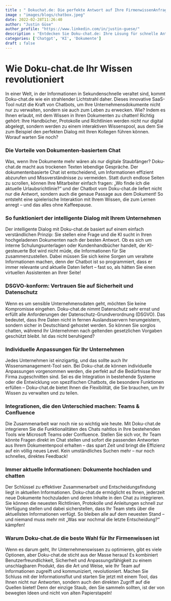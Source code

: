 ```yaml
---
title : " Dokuchat.de: Die perfekte Antwort auf Ihre FirmenwissenAnfragen"
image : "images/blogs/chatbox.jpeg"
date: 2022-02-28T11:26:40
author: "Justin Güse"
author_profile: "https://www.linkedin.com/in/justin-guese/"
description : "Entdecken Sie Doku-chat.de: Ihre Lösung für schnelle Antworten aus Dokumenten! DSGVO-konform, mit individuellen Anpassungen und direkter Dokumentenverlinkung."
categories: ['Chatgpt', 'KI', 'Dokumente']
draft : false
---
```


# Wie Doku-chat.de Ihr Wissen revolutioniert  

In einer Welt, in der Informationen in Sekundenschnelle veraltet sind, kommt Doku-chat.de wie ein strahlender Lichtstrahl daher. Dieses innovative SaaS-Tool nutzt die Kraft von Chatbots, um Ihre Unternehmensdokumente nicht nur zu verwalten, sondern sie auch zum Leben zu erwecken. Wie? Indem es Ihnen erlaubt, mit dem Wissen in Ihren Dokumenten zu chatten! Richtig gehört: Ihre Handbücher, Protokolle und Richtlinien werden nicht nur digital abgelegt, sondern werden zu einem interaktiven Wissenspool, aus dem Sie zum Beispiel den perfekten Dialog mit Ihren Kollegen führen können. Worauf warten Sie noch? 

### Die Vorteile von Dokumenten-basiertem Chat  

Was, wenn Ihre Dokumente mehr wären als nur digitale Staubfänger? Doku-chat.de macht aus trockenen Texten lebendige Gespräche. Der dokumentenbasierte Chat ist entscheidend, um Informationen effizient abzurufen und Missverständnisse zu vermeiden. Statt durch endlose Seiten zu scrollen, können Ihre Mitarbeiter einfach fragen: „Wo finde ich die aktuelle Urlaubsrichtlinie?“ und der Chatbot vom Doku-chat.de liefert nicht nur die Antwort, sondern auch die genaue Passage aus dem Dokument! So entsteht eine spielerische Interaktion mit Ihrem Wissen, die zum Lernen anregt – und das alles ohne Kaffeepause. 

### So funktioniert der intelligente Dialog mit Ihrem Unternehmen  

Der intelligente Dialog mit Doku-chat.de basiert auf einem einfach verständlichen Prinzip: Sie stellen eine Frage und die KI sucht in Ihren hochgeladenen Dokumenten nach der besten Antwort. Ob es sich um interne Schulungsunterlagen oder Kundenhandbücher handelt, der KI-gesteuerte Bot wird nicht müde, die Informationen für Sie zusammenzustellen. Dabei müssen Sie sich keine Sorgen um veraltete Informationen machen, denn der Chatbot ist so programmiert, dass er immer relevante und aktuelle Daten liefert – fast so, als hätten Sie einen virtuellen Assistenten an Ihrer Seite!

### DSGVO-konform: Vertrauen Sie auf Sicherheit und Datenschutz  

Wenn es um sensible Unternehmensdaten geht, möchten Sie keine Kompromisse eingehen. Doku-chat.de nimmt Datenschutz sehr ernst und erfüllt alle Anforderungen der Datenschutz-Grundverordnung (DSGVO). Das bedeutet, dass Ihre Daten nicht in fernen Auslandsservern herumgeistern, sondern sicher in Deutschland gehostet werden. So können Sie sorglos chatten, während Ihr Unternehmen nach geltenden gesetzlichen Vorgaben geschützt bleibt. Ist das nicht beruhigend? 

### Individuelle Anpassungen für Ihr Unternehmen  

Jedes Unternehmen ist einzigartig, und das sollte auch Ihr Wissensmanagement-Tool sein. Bei Doku-chat.de können individuelle Anpassungen vorgenommen werden, die perfekt auf die Bedürfnisse Ihrer Firma zugeschnitten sind. Sei es die Integration in bestehende Systeme oder die Entwicklung von spezifischen Chatbots, die besondere Funktionen erfüllen – Doku-chat.de bietet Ihnen die Flexibilität, die Sie brauchen, um Ihr Wissen zu verwalten und zu teilen. 

### Integrationen, die den Unterschied machen: Teams & Confluence  

Die Zusammenarbeit war noch nie so wichtig wie heute. Mit Doku-chat.de integrieren Sie die Funktionalitäten des Chats nahtlos in Ihre bestehenden Tools wie Microsoft Teams oder Confluence. Stellen Sie sich vor, Ihr Team könnte Fragen direkt im Chat stellen und sofort die passenden Antworten aus Ihrem Dokumentenpool erhalten – das spart Zeit und bringt die Effizienz auf ein völlig neues Level. Kein umständliches Suchen mehr – nur noch schnelles, direktes Feedback!

### Immer aktuelle Informationen: Dokumente hochladen und chatten  

Der Schlüssel zu effektiver Zusammenarbeit und Entscheidungsfindung liegt in aktuellen Informationen. Doku-chat.de ermöglicht es Ihnen, jederzeit neue Dokumente hochzuladen und deren Inhalte in den Chat zu integrieren. Sie können die neuesten Richtlinien, Protokolle und Anleitungen schnell zur Verfügung stellen und dabei sicherstellen, dass Ihr Team stets über die aktuellsten Informationen verfügt. So bleiben alle auf dem neuesten Stand – und niemand muss mehr mit „Was war nochmal die letzte Entscheidung?“ kämpfen!

### Warum Doku-chat.de die beste Wahl für Ihr Firmenwissen ist  

Wenn es darum geht, Ihr Unternehmenswissen zu optimieren, gibt es viele Optionen, aber Doku-chat.de sticht aus der Masse heraus! Es kombiniert Benutzerfreundlichkeit, Sicherheit und Anpassungsfähigkeit zu einem unschlagbaren Produkt, das die Art und Weise, wie Ihr Team auf Informationen zugreift und kommuniziert, revolutioniert. Machen Sie Schluss mit der Informationsflut und starten Sie jetzt mit einem Tool, das Ihnen nicht nur Antworten, sondern auch den direkten Zugriff auf die Quellen bietet! Denn der einzige Staub, den Sie sammeln sollten, ist der von bewegten Ideen und nicht von alten Papierstapeln!